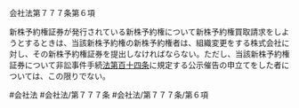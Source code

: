 会社法第７７７条第６項

新株予約権証券が発行されている新株予約権について新株予約権買取請求をしようとするときは、当該新株予約権の新株予約権者は、組織変更をする株式会社に対し、その新株予約権証券を提出しなければならない。ただし、当該新株予約権証券について非訟事件手続[法第百十四条](会社法＿＿＿＿第１１４条第１項)に規定する公示催告の申立てをした者については、この限りでない。

#会社法
#会社法/第７７７条
#会社法/第７７７条/第６項
